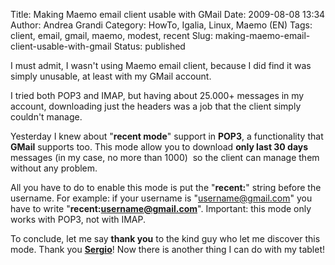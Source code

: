 Title: Making Maemo email client usable with GMail
Date: 2009-08-08 13:34
Author: Andrea Grandi
Category: HowTo, Igalia, Linux, Maemo (EN)
Tags: client, email, gmail, maemo, modest, recent
Slug: making-maemo-email-client-usable-with-gmail
Status: published

I must admit, I wasn't using Maemo email client, because I did find it
was simply unusable, at least with my GMail account.

I tried both POP3 and IMAP, but having about 25.000+ messages in my
account, downloading just the headers was a job that the client simply
couldn't manage.

Yesterday I knew about "**recent mode**" support in **POP3**, a
functionality that **GMail** supports too. This mode allow you to
download **only last 30 days** messages (in my case, no more than 1000) 
so the client can manage them without any problem.

All you have to do to enable this mode is put the "**recent:**" string
before the username. For example: if your username is
"username@gmail.com" you have to write "**recent:username@gmail.com**".
Important: this mode only works with POP3, not with IMAP.

To conclude, let me say **thank you** to the kind guy who let me
discover this mode. Thank you
[**Sergio**](http://blogs.igalia.com/svillar/)! Now there is another
thing I can do with my tablet!
